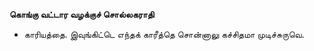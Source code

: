 **கொங்கு வட்டார வழக்குச் சொல்லகராதி**
- காரியத்தை. இவுங்கிட்டெ எந்தக் காரீத்தெ சொன்னாலு கச்சிதமா முடிச்சுருவெ.

